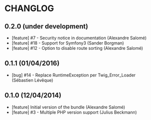 # CHANGLOG

## 0.2.0 (under development)

* [feature] #7 - Security notice in documentation (Alexandre Salomé)
* [feature] #18 - Support for Symfony3 (Sander Borgman)
* [feature] #12 - Option to disable route sorting (Alexandre Salomé)

## 0.1.1 (01/04/2016)

* [bug] #14 - Replace RuntimeException per Twig_Error_Loader (Sébastien Lévêque)

## 0.1.0 (12/04/2014)

* [feature] Initial version of the bundle (Alexandre Salomé)
* [feature] #3 - Multiple PHP version support (Julius Beckmann)
